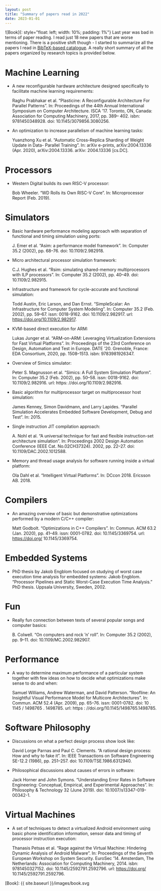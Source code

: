 ```yaml
---
layout: post
title: "Summary of papers read in 2022"
date: 2023-01-01
---
```


![Book]{: style="float: left; width: 10%; padding: 1%"} Last year was bad in terms of paper reading. I read just 18 new papers that are worse mentioning.
There is a positive shift though - I started to summarize all the papers I read in [BibTeX-based catalogue](https://github.com/yulyugin/yulyugin.github.io/tree/main/bibliography).
A really short summary of all the papers organized by research topics is provided below.

# Machine Learning

- A new reconfigurable hardware architecture designed specifically to facilitate machine learning requirements:

    Raghu Prabhakar et al. “Plasticine: A Reconfigurable Architecture For Parallel Patterns”. In: Proceedings of the 44th Annual International Symposium on Computer Architecture. ISCA ’17. Toronto, ON, Canada: Association for Computing Machinery, 2017, pp. 389– 402. isbn: 9781450348928. doi: 10.1145/3079856.3080256.
    
- An optimization to increase parallelism of machine learning tasks:

    Yuanzhong Xu et al. “Automatic Cross-Replica Sharding of Weight Update in Data- Parallel Training”. In: arXiv e-prints, arXiv:2004.13336 (Apr. 2020), arXiv:2004.13336. arXiv: 2004.13336 [cs.DC].

# Processors

- Western Digital builds its own RISC-V processor:

    Bob Wheeler. “WD Rolls its Own RISC-V Core”. In: Microprocessor Report (Feb. 2019).

# Simulators

- Basic hardware performance modeling approach with separation of functional and timing simulation using ports:

    J. Emer et al. “Asim: a performance model framework”. In: Computer 35.2 (2002), pp. 68–76. doi: 10.1109/2.982918.

- Micro architectural processor simulation framework:

    C.J. Hughes et al. “Rsim: simulating shared-memory multiprocessors with ILP processors”. In: Computer 35.2 (2002), pp. 40–49. doi: 10.1109/2.982915.

- Infrastructure and framework for cycle-accurate and functional simulation:

    Todd Austin, Eric Larson, and Dan Ernst. “SimpleScalar: An Infrastructure for Computer System Modeling”. In: Computer 35.2 (Feb. 2002), pp. 59–67. issn: 0018-9162. doi: 10.1109/2.982917. url: https://doi.org/10.1109/2.982917.
- KVM-based direct execution for ARM:

    Lukas Junger et al. “ARM-on-ARM: Leveraging Virtualization Extensions for Fast Virtual Platforms”. In: Proceedings of the 23rd Conference on Design, Automation and Test in Europe. DATE ’20. Grenoble, France: EDA Consortium, 2020, pp. 1508–1513. isbn: 9783981926347.

- Overview of Simics simulator:

    Peter S. Magnusson et al. “Simics: A Full System Simulation Platform”. In: Computer 35.2 (Feb. 2002), pp. 50–58. issn: 0018-9162. doi: 10.1109/2.982916. url: https: //doi.org/10.1109/2.982916.

- Basic algorithm for multiprocessor target on multiprocessor host simulation:

    James Kenney, Simon Davidmann, and Larry Lapides. “Parallel Simulation Accelerates Embedded Software Development, Debug and Test”. In: 2015.

- Single instruction JIT compilation approach:

    A. Nohl et al. “A universal technique for fast and flexible instruction-set architecture simulation”. In: Proceedings 2002 Design Automation Conference (IEEE Cat. No.02CH37324). 2002, pp. 22–27. doi: 10.1109/DAC.2002.1012588.

- Memory and thread usage analysis for software running inside a virtual platform:

    Ola Dahl et al. “Intelligent Virtual Platforms”. In: DCcon 2018. Ericsson AB. 2018.

# Compilers

- An amazing overview of basic but demonstrative optimizations performed by a modern C/C++ compiler:

    Matt Godbolt. “Optimizations in C++ Compilers”. In: Commun. ACM 63.2 (Jan. 2020), pp. 41–49. issn: 0001-0782. doi: 10.1145/3369754. url: https://doi.org/ 10.1145/3369754.

# Embedded Systems

- PhD thesis by Jakob Engblom focused on studying of worst case execution time analysis for embedded systems:
    Jakob Engblom. “Processor Pipelines and Static Worst-Case Execution Time Analysis.” PhD thesis. Uppsala University, Sweden, 2002.

# Fun

- Really fun connection between texts of several popular songs and computer basics:

    B. Colwell. “On computers and rock ’n’ roll”. In: Computer 35.2 (2002), pp. 9–11. doi: 10.1109/MC.2002.982907.

# Performance

- A way to determine maximum performance of a particular system together with few ideas on how to decide what optimizations make sense to do and when:

    Samuel Williams, Andrew Waterman, and David Patterson. “Roofline: An Insightful Visual Performance Model for Multicore Architectures”. In: Commun. ACM 52.4 (Apr. 2009), pp. 65–76. issn: 0001-0782. doi: 10 . 1145 / 1498765 . 1498785. url: https : //doi.org/10.1145/1498765.1498785.

# Software Philosophy

- Discussions on what a perfect design process show look like:

    David Lorge Parnas and Paul C. Clements. “A rational design process: How and why to fake it”. In: IEEE Transactions on Software Engineering SE-12.2 (1986), pp. 251–257. doi: 10.1109/TSE.1986.6312940.

- Philosophical discussions about causes of errors in software:

    Jack Horner and John Symons. “Understanding Error Rates in Software Engineering: Conceptual, Empirical, and Experimental Approaches”. In: Philosophy & Technology 32 (June 2019). doi: 10.1007/s13347-019-00342-1.

# Virtual Machines

- A set of techniques to detect a virtualized Android environment using basic phone identification information, sensor data and timing of processor instruction execution:

    Thanasis Petsas et al. “Rage against the Virtual Machine: Hindering Dynamic Analysis of Android Malware”. In: Proceedings of the Seventh European Workshop on System Security. EuroSec ’14. Amsterdam, The Netherlands: Association for Computing Machinery, 2014. isbn: 9781450327152. doi: 10.1145/2592791.2592796. url: https://doi.org/ 10.1145/2592791.2592796.

[Book]: {{ site.baseurl }}/images/book.svg

